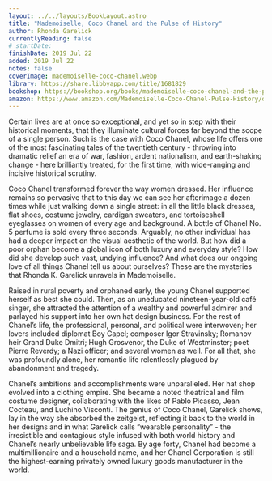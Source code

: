 ```yaml
---
layout: ../../layouts/BookLayout.astro
title: "Mademoiselle, Coco Chanel and the Pulse of History"
author: Rhonda Garelick
currentlyReading: false
# startDate:
finishDate: 2019 Jul 22
added: 2019 Jul 22
notes: false
coverImage: mademoiselle-coco-chanel.webp
library: https://share.libbyapp.com/title/1681829
bookshop: https://bookshop.org/books/mademoiselle-coco-chanel-and-the-pulse-of-history-257bb955-84d9-43d0-9f9b-3d20fc5b2c6c/9780812981858
amazon: https://www.amazon.com/Mademoiselle-Coco-Chanel-Pulse-History/dp/0812981855
---
```


Certain lives are at once so exceptional, and yet so in step with their historical moments, that they illuminate cultural forces far beyond the scope of a single person. Such is the case with Coco Chanel, whose life offers one of the most fascinating tales of the twentieth century - throwing into dramatic relief an era of war, fashion, ardent nationalism, and earth-shaking change - here brilliantly treated, for the first time, with wide-ranging and incisive historical scrutiny.

Coco Chanel transformed forever the way women dressed. Her influence remains so pervasive that to this day we can see her afterimage a dozen times while just walking down a single street: in all the little black dresses, flat shoes, costume jewelry, cardigan sweaters, and tortoiseshell eyeglasses on women of every age and background. A bottle of Chanel No. 5 perfume is sold every three seconds. Arguably, no other individual has had a deeper impact on the visual aesthetic of the world. But how did a poor orphan become a global icon of both luxury and everyday style? How did she develop such vast, undying influence? And what does our ongoing love of all things Chanel tell us about ourselves? These are the mysteries that Rhonda K. Garelick unravels in Mademoiselle.

Raised in rural poverty and orphaned early, the young Chanel supported herself as best she could. Then, as an uneducated nineteen-year-old café singer, she attracted the attention of a wealthy and powerful admirer and parlayed his support into her own hat design business. For the rest of Chanel’s life, the professional, personal, and political were interwoven; her lovers included diplomat Boy Capel; composer Igor Stravinsky; Romanov heir Grand Duke Dmitri; Hugh Grosvenor, the Duke of Westminster; poet Pierre Reverdy; a Nazi officer; and several women as well. For all that, she was profoundly alone, her romantic life relentlessly plagued by abandonment and tragedy.

Chanel’s ambitions and accomplishments were unparalleled. Her hat shop evolved into a clothing empire. She became a noted theatrical and film costume designer, collaborating with the likes of Pablo Picasso, Jean Cocteau, and Luchino Visconti. The genius of Coco Chanel, Garelick shows, lay in the way she absorbed the zeitgeist, reflecting it back to the world in her designs and in what Garelick calls “wearable personality” - the irresistible and contagious style infused with both world history and Chanel’s nearly unbelievable life saga. By age forty, Chanel had become a multimillionaire and a household name, and her Chanel Corporation is still the highest-earning privately owned luxury goods manufacturer in the world.  
